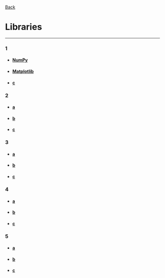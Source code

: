 [Back](../README.md)

# Libraries
---

### 1

- #### [NumPy](libraries/numpy.md)
- #### [Matplotlib](libraries/matplotlib.md)
- #### [c]()
  
### 2

- #### [a]()
- #### [b]()
- #### [c]()

### 3

- #### [a]()
- #### [b]()
- #### [c]()

### 4

- #### [a]()
- #### [b]()
- #### [c]()

### 5

- #### [a]()
- #### [b]()
- #### [c]()